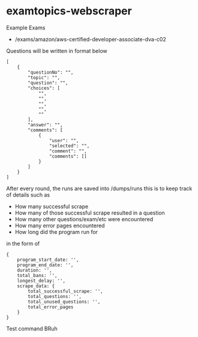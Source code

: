 ﻿# examtopics-webscraper


Example Exams
- /exams/amazon/aws-certified-developer-associate-dva-c02


Questions will be written in format below
```
[
    {
        "questionNo": "",
        "topic": "",
        "question": "",
        "choices": [
            "",
            "",
            "",
            "",
            ""
        ],
        "answer": "",
        "comments": [
            {
                "user": "",
                "selected": "",
                "comment": "",
                "comments": []
            }
        ]
    }
]
```


After every round, the runs are saved into /dumps/runs
this is to keep track of details such as
- How many successful scrape
- How many of those successful scrape resulted in a question
- How many other questions/exam/etc were encountered
- How many error pages encountered
- How long did the program run for


in the form of
```
{
    program_start_date: '',
    program_end_date: '',
    duration: '',
    total_bans: '',
    longest_delay: '',
    scrape_data: {
        total_successful_scrape: '',
        total_questions: '',
        total_unused_questions: '',
        total_error_pages
    }
}
```
Test command BRuh
